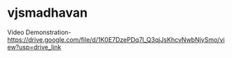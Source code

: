 # vjsmadhavan

Video Demonstration-https://drive.google.com/file/d/1K0E7DzePDq7l_Q3qjJsKhcvNwbNjySmo/view?usp=drive_link
